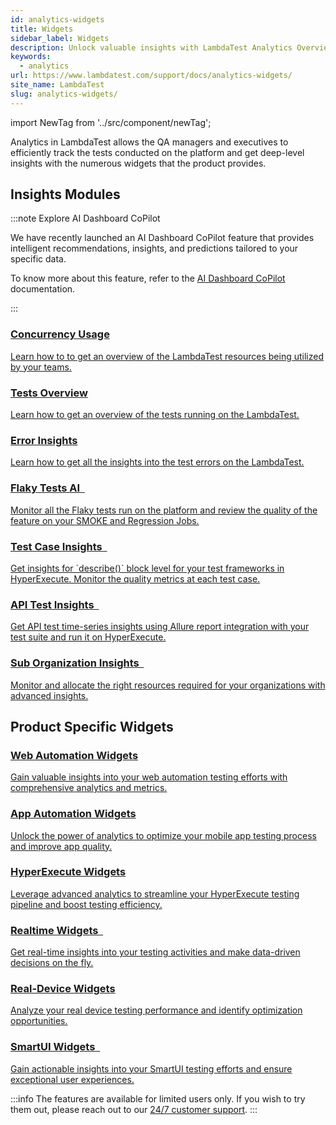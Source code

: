 ```yaml
---
id: analytics-widgets
title: Widgets
sidebar_label: Widgets
description: Unlock valuable insights with LambdaTest Analytics Overview, providing a detailed analysis of your testing data to optimize and improve your testing processes.
keywords:
  - analytics
url: https://www.lambdatest.com/support/docs/analytics-widgets/
site_name: LambdaTest
slug: analytics-widgets/
---
```


<script type="application/ld+json"
      dangerouslySetInnerHTML={{ __html: JSON.stringify({
       "@context": "https://schema.org",
        "@type": "BreadcrumbList",
        "itemListElement": [{
          "@type": "ListItem",
          "position": 1,
          "name": "Home",
          "item": "https://www.lambdatest.com"
        },{
          "@type": "ListItem",
          "position": 2,
          "name": "Support",
          "item": "https://www.lambdatest.com/support/docs/"
        },{
          "@type": "ListItem",
          "position": 3,
          "name": "Analytics Widgets",
          "item": "https://www.lambdatest.com/support/docs/analytics-widgets/"
        }]
      })
    }}
></script>

import NewTag from '../src/component/newTag';


Analytics in LambdaTest allows the QA managers and executives to efficiently track the tests conducted on the platform and get deep-level insights with the numerous widgets that the product provides.

## Insights Modules

:::note Explore AI Dashboard CoPilot

We have recently launched an AI Dashboard CoPilot <NewTag value="BETA" bgColor="#ffec02" color="#000" /> feature that provides intelligent recommendations, insights, and predictions tailored to your specific data.

To know more about this feature, refer to the [AI Dashboard CoPilot](/docs/analytics-dashboard-copilot/) documentation.

:::

<div className="support_main">  
<a href="/docs/analytics-modules-resource-utilization/">
    <div className="support_inners">
      <h3>Concurrency Usage</h3>
      <p>Learn how to to get an overview of the LambdaTest resources being utilized by your teams.</p>
    </div>
  </a>
  <a href="/docs/analytics-modules-automation-test-overview/">
    <div className="support_inners">
      <h3>Tests Overview</h3>
      <p>Learn how to get an overview of the tests running on the LambdaTest.</p>
    </div>
  </a>
  <a href="/docs/analytics-modules-test-intelligence-command-logs-analytics/">
    <div className="support_inners">
      <h3>Error Insights</h3>
      <p>Learn how to get all the insights into the test errors on the LambdaTest.</p>
    </div>
  </a>
  <a href="/docs/analytics-modules-test-intelligence-flaky-test-analytics/">
    <div className="support_inners">
      <h3>Flaky Tests AI &nbsp; <NewTag value="BETA" bgColor="#ffec02" color="#000" /></h3>
      <p>Monitor all the Flaky tests run on the platform and review the quality of the feature on your SMOKE and Regression Jobs.</p>
    </div>
  </a>
  <a href="/docs/analytics-test-case-insights/">
    <div className="support_inners">
      <h3>Test Case Insights &nbsp; <NewTag value="BETA" bgColor="#ffec02" color="#000" /></h3>
      <p>Get insights for `describe()` block level for your test frameworks in HyperExecute. Monitor the quality metrics at each test case.</p>
    </div>
  </a>
  <a href="/docs/analytics-allure-api-widgets/">
    <div className="support_inners">
      <h3>API Test Insights &nbsp; <NewTag value="BETA" bgColor="#ffec02" color="#000" /></h3>
      <p>Get API test time-series insights using Allure report integration with your test suite and run it on HyperExecute.</p>
    </div>
  </a>
  <a href="/docs/analytics-sub-organization-widgets/">
    <div className="support_inners">
      <h3>Sub Organization Insights &nbsp; <NewTag value="BETA" bgColor="#ffec02" color="#000" /></h3>
      <p>Monitor and allocate the right resources required for your organizations with advanced insights.</p>
    </div>
  </a>
</div>

## Product Specific Widgets

<div className="support_main">

<a href="/docs/analytics-modules-automation-test-overview/">
  <div className="support_inners">
    <h3>Web Automation Widgets</h3>
    <p>Gain valuable insights into your web automation testing efforts with comprehensive analytics and metrics.</p>
  </div>
</a>

<a href="/docs/analytics-modules-automation-test-overview/">
  <div className="support_inners">
    <h3>App Automation Widgets</h3>
    <p>Unlock the power of analytics to optimize your mobile app testing process and improve app quality.</p>
  </div>
</a>

<a href="/docs/analytics-modules-hyperexecute/">
  <div className="support_inners">
    <h3>HyperExecute Widgets</h3>
    <p>Leverage advanced analytics to streamline your HyperExecute testing pipeline and boost testing efficiency.</p>
  </div>
</a>

<a href="/docs/analytics-modules-manual-test-overview/">
  <div className="support_inners">
    <h3>Realtime Widgets &nbsp; <NewTag value="BETA" bgColor="#ffec02" color="#000" /></h3>
    <p>Get real-time insights into your testing activities and make data-driven decisions on the fly.</p>
  </div>
</a>

<a href="/docs/analytics-modules-manual-test-overview/">
  <div className="support_inners">
    <h3>Real-Device Widgets</h3>
    <p>Analyze your real device testing performance and identify optimization opportunities.</p>
  </div>
</a>

<a href="/docs/analytics-modules-smartui-analytics/">
  <div className="support_inners">
    <h3>SmartUI Widgets &nbsp; <NewTag value="BETA" bgColor="#ffec02" color="#000" /></h3>
    <p>Gain actionable insights into your SmartUI testing efforts and ensure exceptional user experiences.</p>
  </div>
</a>

</div>

:::info
The <NewTag value="BETA" bgColor="#ffec02" color="#000" /> features are available for limited users only. If you wish to try them out, please reach out to our [24/7 customer support](mailto:support@lambdatest.com).
:::

